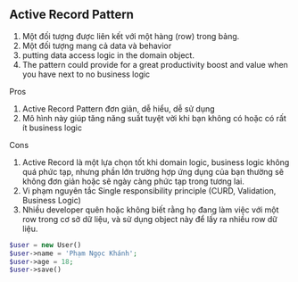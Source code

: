 ## Active Record Pattern

1. Một đối tượng được liên kết với một hàng (row) trong bảng.
2. Một đối tượng mang cả data và behavior
3. putting data access logic in the domain object.
5. The pattern could provide for a great productivity boost and value when you have next to no business logic

Pros
1. Active Record Pattern đơn giản, dễ hiểu, dễ sử dụng
2. Mô hình này giúp tăng năng suất tuyệt vời khi bạn không có hoặc có rất ít business logic

Cons
1. Active Record là một lựa chọn tốt khi domain logic, business logic không quá phức tạp, 
nhưng phần lớn trường hợp ứng dụng của bạn thường sẽ không đơn giản hoặc sẽ ngày càng phức tạp trong tương lai.
2. Vi phạm nguyên tắc Single responsibility principle (CURD, Validation, Business Logic)
3. Nhiều developer quên hoặc không biết rằng họ đang làm việc với một row trong cơ sở dữ liệu, 
và sử dụng object này để lấy ra nhiều row dữ liệu.

```php
$user = new User()
$user->name = 'Phạm Ngọc Khánh';
$user->age = 18;
$user->save()
```

